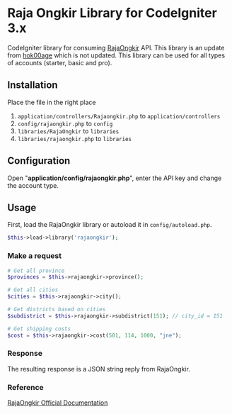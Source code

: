 # Raja Ongkir Library for CodeIgniter 3.x

CodeIgniter library for consuming [RajaOngkir](http://rajaongkir.com) API.
This library is an update from [hok00age](https://github.com/hok00age/rajaongkir-codeigniter) which is not updated. This library can be used for all types of accounts (starter, basic and pro).

## Installation

Place the file in the right place

1. `application/controllers/Rajaongkir.php` to `application/controllers`
2. `config/rajaongkir.php` to `config`
3. `libraries/RajaOngkir` to `libraries`
4. `libraries/rajaongkir.php` to `libraries`

## Configuration

Open "**application/config/rajaongkir.php**", enter the API key and change the account type.

## Usage

First, load the RajaOngkir library or autoload it in `config/autoload.php`.

```php
$this->load->library('rajaongkir');
```
### Make a request

```php
# Get all province
$provinces = $this->rajaongkir->province();

# Get all cities
$cities = $this->rajaongkir->city();

# Get districts based on cities
$subdistrict = $this->rajaongkir->subdistrict(151); // city_id = 151

# Get shipping costs
$cost = $this->rajaongkir->cost(501, 114, 1000, "jne");
```
### Response

The resulting response is a JSON string reply from RajaOngkir.

### Reference

[RajaOngkir Official Documentation](http://rajaongkir.com/dokumentasi)
